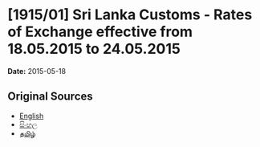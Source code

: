 # [1915/01] Sri Lanka Customs - Rates of Exchange effective from 18.05.2015 to 24.05.2015

**Date:** 2015-05-18

## Original Sources

- [English](https://documents.gov.lk/view/extra-gazettes/2015/5/1915-01_E.pdf)
- [සිංහල](https://documents.gov.lk/view/extra-gazettes/2015/5/1915-01_S.pdf)
- [தமிழ்](https://documents.gov.lk/view/extra-gazettes/2015/5/1915-01_T.pdf)
